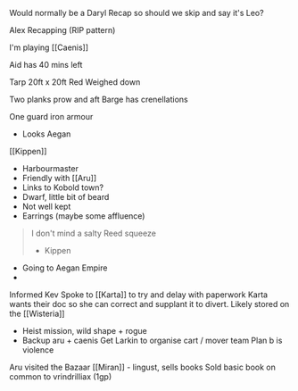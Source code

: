 Would normally be a Daryl Recap so should we skip and say it's Leo?

Alex Recapping (RIP pattern)

I'm playing [[Caenis]]

Aid has 40 mins left

Tarp 20ft x 20ft
	Red
	Weighed down

Two planks prow and aft
Barge has crenellations

One guard iron armour
- Looks Aegan

[[Kippen]]
- Harbourmaster
- Friendly with [[Aru]]
- Links to Kobold town?
- Dwarf, little bit of beard
- Not well kept
- Earrings (maybe some affluence)
> I don't mind a salty Reed squeeze
> - Kippen
- Going to Aegan Empire
- 

Informed Kev
Spoke to [[Karta]] to try and delay with paperwork
Karta wants their doc so she can correct and supplant it to divert.
Likely stored on the [[Wisteria]] 
- Heist mission, wild shape + rogue
- Backup aru + caenis
Get Larkin to organise cart / mover team
Plan b is violence

Aru visited the Bazaar
[[Miran]] - lingust, sells books
Sold basic book on common to vrindrilliax (1gp)

